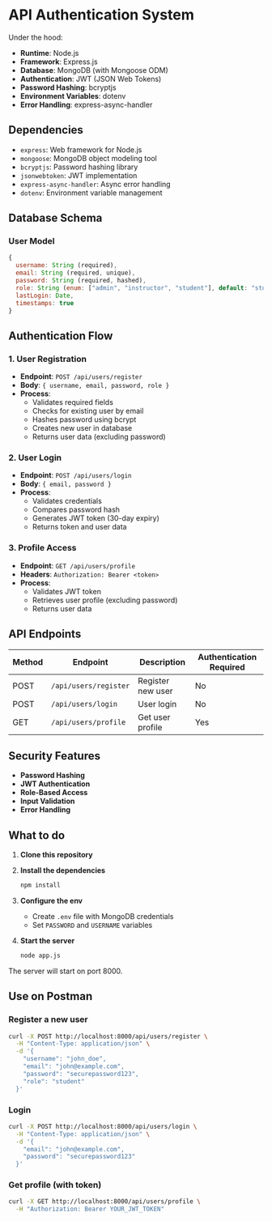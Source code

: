 # API Authentication System

Under the hood:
- **Runtime**: Node.js
- **Framework**: Express.js
- **Database**: MongoDB (with Mongoose ODM)
- **Authentication**: JWT (JSON Web Tokens)
- **Password Hashing**: bcryptjs
- **Environment Variables**: dotenv
- **Error Handling**: express-async-handler

## Dependencies

- `express`: Web framework for Node.js
- `mongoose`: MongoDB object modeling tool
- `bcryptjs`: Password hashing library
- `jsonwebtoken`: JWT implementation
- `express-async-handler`: Async error handling
- `dotenv`: Environment variable management

## Database Schema

### User Model
```javascript
{
  username: String (required),
  email: String (required, unique),
  password: String (required, hashed),
  role: String (enum: ["admin", "instructor", "student"], default: "student"),
  lastLogin: Date,
  timestamps: true
}
```

## Authentication Flow

### 1. User Registration
- **Endpoint**: `POST /api/users/register`
- **Body**: `{ username, email, password, role }`
- **Process**:
  - Validates required fields
  - Checks for existing user by email
  - Hashes password using bcrypt
  - Creates new user in database
  - Returns user data (excluding password)

### 2. User Login
- **Endpoint**: `POST /api/users/login`
- **Body**: `{ email, password }`
- **Process**:
  - Validates credentials
  - Compares password hash
  - Generates JWT token (30-day expiry)
  - Returns token and user data

### 3. Profile Access
- **Endpoint**: `GET /api/users/profile`
- **Headers**: `Authorization: Bearer <token>`
- **Process**:
  - Validates JWT token
  - Retrieves user profile (excluding password)
  - Returns user data

## API Endpoints

| Method | Endpoint | Description | Authentication Required |
|--------|----------|-------------|------------------------|
| POST | `/api/users/register` | Register new user | No |
| POST | `/api/users/login` | User login | No |
| GET | `/api/users/profile` | Get user profile | Yes |

## Security Features

- **Password Hashing**
- **JWT Authentication**
- **Role-Based Access**
- **Input Validation**
- **Error Handling**


## What to do

1. **Clone this repository**

2. **Install the dependencies**
   ```bash
   npm install
   ```

3. **Configure the env**
   - Create `.env` file with MongoDB credentials
   - Set `PASSWORD` and `USERNAME` variables

4. **Start the server**
   ```bash
   node app.js
   ```

The server will start on port 8000.

## Use on Postman

### Register a new user
```bash
curl -X POST http://localhost:8000/api/users/register \
  -H "Content-Type: application/json" \
  -d '{
    "username": "john_doe",
    "email": "john@example.com",
    "password": "securepassword123",
    "role": "student"
  }'
```

### Login
```bash
curl -X POST http://localhost:8000/api/users/login \
  -H "Content-Type: application/json" \
  -d '{
    "email": "john@example.com",
    "password": "securepassword123"
  }'
```

### Get profile (with token)
```bash
curl -X GET http://localhost:8000/api/users/profile \
  -H "Authorization: Bearer YOUR_JWT_TOKEN"
```
